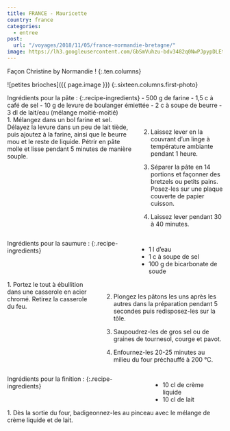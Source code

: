 ```yaml
---
title: FRANCE - Mauricette
country: france
categories:
  - entree
post:
  url: "/voyages/2018/11/05/france-normandie-bretagne/"
image: https://lh3.googleusercontent.com/GbSmVuhzu-bdv3482q0NwPJpypDLEtKQmKJ17EoFm0keInNYk9kjDMP-Ou4WT3ijj89EgaJAnwWQs-2GhC7QO1t5Io2EzqrUhjk1X3YdycGNUsIY8xdZrx0JXYKSTU71-uinuRhsKp2SYZe7vpP-Gj6UvolLJdQJY1kiKk9XZZ_igQt6RAAXrSkTxrWA_gkOSgefFRsob1li4inCCRO8bcHwdQySGOyL708mhfYKQM7qlmh3aj1wYvz5w0MXEzT8lbGeimiknYs5pciC36szMeuF4scT1ng4zuqW-eF09U7uCkSTlWKXsu_0OhvRboyDziNFbGVsDng0VglJSdgxZGfeixS2xdMTh41Qt_-VjpkT1sqEvXqCKLDlfGXPxzD8iaO8rX5-Ul99Mf3lTik5ZyM5IX2yoVSAUTy7fdVxumYVqK33Lnkvv2iXDR1O8StWWsLkaVBI_-LdPIDBxppq3ioNlgLY28ked5w5FUrhkpLDwr9D3bErN4UEwF6Uf4XycQUvySHmDU4roUi0b-_wmPi0cfFVCfMQ7yKbQpyQgZ6ld_WFFF6rdf6sKEIIKRZ3zOBtiMIfJSjeBB9cJ0uSLiCWBI70QN1F6RifCP_5xlcEZnGdzBwANboJR4NQ8tEZ9hZMtAStSOJHePXCffBk-MNri7PfrA6udMOW6ngK6xDtsLDeLTr1XyyLkbN0vMCMDSte10djMTrjmL9jk8O6DqMl=w900
---
```


Façon Christine by Normandie !
{:.ten.columns}
<!--fin extrait-->

![petites brioches]({{ page.image }})
{:.sixteen.columns.first-photo}

<div class="four columns" markdown="1">
Ingrédients pour la pâte :
{:.recipe-ingredients}
- 500 g de farine
- 1,5 c à café de sel
- 10 g de levure de boulanger émiettée
- 2 c à soupe de beurre
- 3 dl de lait/eau (mélange moitié-moitié)
</div>

<div class="ten columns" markdown="1">
1. Mélangez dans un bol farine et sel. Délayez la levure dans un peu de lait tiède, puis ajoutez à la farine, ainsi que le beurre mou et le reste de liquide. Pétrir en pâte molle et lisse pendant 5 minutes de manière souple.

2. Laissez lever en la couvrant d’un linge à température ambiante pendant 1 heure.

3. Séparer la pâte en 14 portions et façonner des bretzels ou petits pains. Posez-les sur une plaque couverte de papier cuisson.

4. Laissez lever pendant 30 à 40 minutes.
</div>

<div class="sixteen columns"></div>

<div class="four columns" markdown="1">
Ingrédients pour la saumure :
{:.recipe-ingredients}

- 1 l d’eau
- 1 c à soupe de sel
- 100 g de bicarbonate de soude
</div>

<div class="ten columns" markdown="1">
1. Portez le tout à ébullition dans une casserole en acier chromé. Retirez la casserole du feu.

2. Plongez les pâtons les uns après les autres dans la préparation pendant 5 secondes puis redisposez-les sur la tôle.

3. Saupoudrez-les de gros sel ou de graines de tournesol, courge et pavot. 

4. Enfournez-les 20-25 minutes au milieu du four préchauffé à 200 °C.
</div>

<div class="sixteen columns"></div>

<div class="four columns" markdown="1">
Ingrédients pour la finition :
{:.recipe-ingredients}

- 10 cl de crème liquide
- 10 cl de lait
</div>

<div class="ten columns" markdown="1">
1. Dès la sortie du four, badigeonnez-les au pinceau avec le mélange de crème liquide et de lait.
</div>

